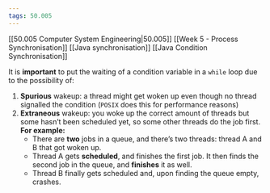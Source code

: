 ```yaml
---
tags: 50.005
---
```

[[50.005 Computer System Engineering|50.005]]
[[Week 5 - Process Synchronisation]]
[[Java synchronisation]]
[[Java Condition Synchronisation]]

It is **important** to put the waiting of a condition variable in a `while` loop due to the possibility of:

1.  **Spurious** wakeup: a thread might get woken up even though no thread signalled the condition (`POSIX` does this for performance reasons)
2.  **Extraneous** wakeup: you woke up the correct amount of threads but some hasn’t been scheduled yet, so some other threads do the job first. **For example:**
    -   There are **two** jobs in a queue, and there’s two threads: thread A and B that got woken up.
    -   Thread A gets **scheduled**, and finishes the first job. It then finds the second job in the queue, and **finishes** it as well.
    -   Thread B finally gets scheduled and, upon finding the queue empty, crashes.
